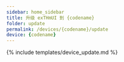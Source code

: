 ```yaml
---
sidebar: home_sidebar
title: 升级 exTHmUI 到 {codename}
folder: update
permalink: /devices/{codename}/update
device: {codename}
---
```

{% include templates/device_update.md %}
